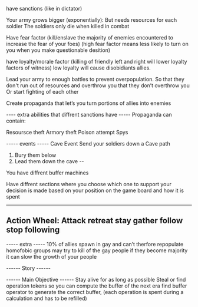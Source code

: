 have sanctions (like in dictator)

Your army grows bigger (exponentially):
But needs resources for each soldier
The soldiers only die when killed in combat

 

Have fear factor
(kill/enslave the majority of enemies encountered to increase the fear of your foes)
(high fear factor means less likely to turn on you when you make questionable desition)


have loyalty/morale factor
(killing of friendly left and right will lower loyalty factors of witness)
low loyalty will cause disobidiants allies.

Lead your army to enough battles to prevent overpopulation. So that they don't run out of resources and overthrow you that they don’t overthrow you
Or start fighting of each other

Create propaganda that let’s you turn portions of allies into enemies


---- extra abilities that diffrent sanctions have -----
Propaganda can contain:

Resoursce theft
Armory theft
Poison attempt
Spys


----- events -----
Cave Event
Send your soldiers down a Cave path
1. Bury them below
2. Lead them down the cave
--



You have diffrent buffer machines 

Have diffrent sections where you choose which one to support
your decision is made based on your position on the game board and how it is spent

-----
Action Wheel:
Attack
retreat
stay
gather
follow
stop following
-----

----- extra -----
10% of allies spawn in gay and can’t therfore repopulate
homofobic groups may try to kill of the gay people
if they become majority it can slow the growth of your people


------ Story ------



------ Main Objective ------
Stay alive for as long as possible
Steal or find operation tokens so you can compute the buffer of the next era
find buffer operator to generate the correct buffer,
(each operation is spent during a calculation and has to be refilled)
